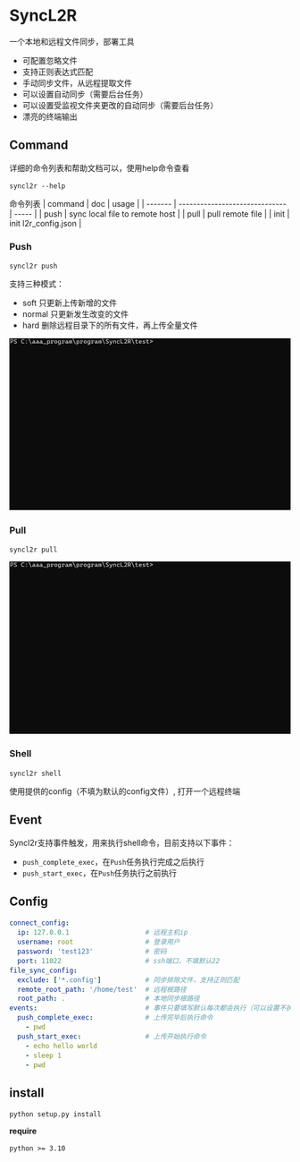 # SyncL2R

一个本地和远程文件同步，部署工具

- 可配置忽略文件
- 支持正则表达式匹配
- 手动同步文件，从远程提取文件
- 可以设置自动同步（需要后台任务）
- 可以设置受监视文件夹更改的自动同步（需要后台任务）
- 漂亮的终端输出

## Command

详细的命令列表和帮助文档可以，使用help命令查看

```shell
syncl2r --help
```

命令列表
| command | doc | usage |
| ------- | ------------------------------ | ----- |
| push | sync local file to remote host |
| pull | pull remote file |
| init | init l2r_config.json |

### Push

```shell
syncl2r push
```

支持三种模式：

- soft 只更新上传新增的文件
- normal 只更新发生改变的文件
- hard 删除远程目录下的所有文件，再上传全量文件

![Alt text](./imgs/push.gif)

### Pull

```shell
syncl2r pull
```

![Alt text](./imgs/pull.gif)

### Shell

```shell
syncl2r shell
```

使用提供的config（不填为默认的config文件）, 打开一个远程终端

## Event

Syncl2r支持事件触发，用来执行shell命令，目前支持以下事件：

- `push_complete_exec`，在`Push`任务执行完成之后执行
- `push_start_exec`，在`Push`任务执行之前执行

## Config

```yaml
connect_config:
  ip: 127.0.0.1                   # 远程主机ip
  username: root                  # 登录用户
  password: 'test123'             # 密码
  port: 11022                     # ssh端口，不填默认22
file_sync_config:
  exclude: ['*.config']           # 同步排除文件，支持正则匹配
  remote_root_path: '/home/test'  # 远程根路径
  root_path: .                    # 本地同步根路径
events:                           # 事件只要填写默认每次都会执行（可以设置不执行）
  push_complete_exec:             # 上传完毕后执行命令
    - pwd
  push_start_exec:                # 上传开始执行命令
    - echo hello world
    - sleep 1
    - pwd
```

## install

```shell
python setup.py install
```

**require**

```shell
python >= 3.10
```
